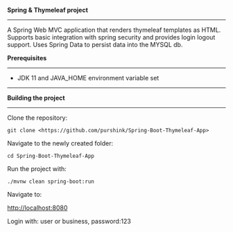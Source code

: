 <b>Spring & Thymeleaf project</b>

* * * * *

A Spring Web MVC application that renders thymeleaf templates as HTML. Supports basic integration with spring security and provides login logout support. Uses Spring Data to persist data into the MYSQL db.

<b>Prerequisites</b>

* * * * *

-   JDK 11 and JAVA_HOME environment variable set

* * * * *

<b>Building the project</b>

* * * * *

Clone the repository:

```git clone <https://github.com/purshink/Spring-Boot-Thymeleaf-App>```

Navigate to the newly created folder:

```cd Spring-Boot-Thymeleaf-App```

Run the project with:

```./mvnw clean spring-boot:run```

Navigate to:

[http://localhost:8080](http://localhost:8080/)

Login with: user or business,
password:123
